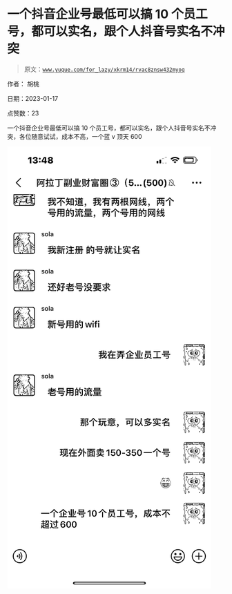 # 一个抖音企业号最低可以搞 10 个员工号，都可以实名，跟个人抖音号实名不冲突

> 原文：[`www.yuque.com/for_lazy/xkrm14/rvac8znsw432myoq`](https://www.yuque.com/for_lazy/xkrm14/rvac8znsw432myoq)



作者： 胡桃 

日期：2023-01-17 

点赞数：23 

一个抖音企业号最低可以搞 10 个员工号，都可以实名，跟个人抖音号实名不冲突，各位随意试试，成本不高，一个蓝 v 顶天 600 

![](img/e51077760bb66493522cdc8401b1e110.png) 

